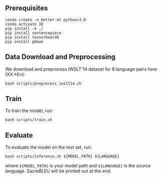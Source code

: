 ## Prerequisites
```
conda create -n better-mt python=3.8
conda activate ID
pip install -e ./
pip install sentencepiece
pip install tensorboardX
pip install gdown
```

## Data Download and Preprocessing
We download and preprocess IWSLT'14 dataset for 8 language pairs here (XX->En):
```
bash scripts/preprocess_iwslt14.sh
```
## Train
To train the model, run:
```
bash scripts/train.sh
```
## Evaluate
To evaluate the model on the test set, run:
```
bash scripts/inference.sh ${MODEL_PATH} ${LANGUAGE}
```
where `${MODEL_PATH}` is your model path and `${LANGUAGE}` is the source language. SacreBLEU will be printed out at the end.
